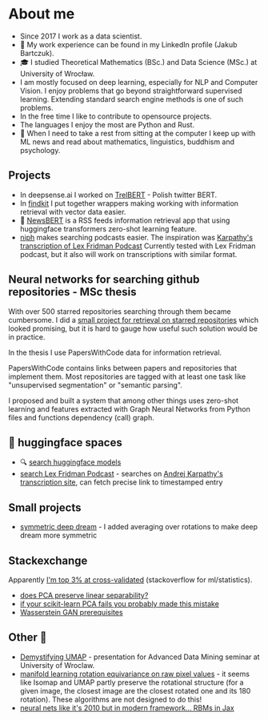 # About me

- Since 2017 I work as a data scientist.
- :office: My work experience can be found in my LinkedIn profile (Jakub Bartczuk).
- :mortar_board: I studied Theoretical Mathematics (BSc.) and Data Science (MSc.) at University of Wrocław.
- I am mostly focused on deep learning, especially for NLP and Computer Vision. I enjoy problems that go beyond straightforward supervised learning. Extending standard search engine methods is one of such problems.
- In the free time I like to contribute to opensource projects.
- The languages I enjoy the most are Python and Rust.
- :book: When I need to take a rest from sitting at the computer I keep up with ML news and read about mathematics, linguistics, buddhism and psychology.

## Projects
* In deepsense.ai I worked on [TrelBERT](https://huggingface.co/deepsense-ai/trelbert) - Polish twitter BERT.
* In [findkit](https://github.com/lambdaofgod/findkit) I put together wrappers making working with information retrieval with vector data easier.
* :newspaper: [NewsBERT](https://github.com/lambdaofgod/pytorch_hackathon) is a RSS feeds information retrieval app that using huggingface transformers zero-shot learning feature.
* [niph](https://github.com/lambdaofgod/niph) makes searching podcasts easier. The inspiration was [Karpathy's transcription of Lex Fridman Podcast](https://karpathy.ai/lexicap/) Currently tested with Lex Fridman podcast, but it also will work on transcriptions with similar format.

## Neural networks for searching github repositories - MSc thesis

With over 500 starred repositories searching through them became cumbersome. I did a [small project for retrieval on starred repositories](https://github.com/lambdaofgod/examples-counterexamples/blob/master/notebooks/text_mining/Github_Starred_Repositories.ipynb) which looked promising, but it is hard to gauge how useful such solution would be in practice.

In the thesis I use PapersWithCode data for information retrieval.

PapersWithCode contains links between papers and repositories that implement them. Most repositories are tagged with at least one task like "unsupervised segmentation" or "semantic parsing".

I proposed and built a system that among other things uses zero-shot learning and features extracted with Graph Neural Networks from Python files and functions dependency (call) graph. 


## 🤗 huggingface spaces 
* :mag: [search huggingface models](https://huggingface.co/spaces/lambdaofgod/huggingface_explorer)
* [search Lex Fridman Podcast](https://huggingface.co/spaces/lambdaofgod/search_lex_fridman_podcast) - searches on [Andrej Karpathy's transcription site](https://karpathy.ai/lexicap), can fetch precise link to timestamped entry

## Small projects
* [symmetric deep dream](https://colab.research.google.com/github/lambdaofgod/examples-counterexamples/blob/master/deepdream_with_mirroring_and_rotation.ipynb) - I added averaging over rotations to make deep dream more symmetric

## Stackexchange
Apparently [I'm top 3% at cross-validated](https://stats.stackexchange.com/users/121270/jakub-bartczuk) (stackoverflow for ml/statistics).

* [does PCA preserve linear separability?](https://github.com/lambdaofgod/examples-counterexamples/blob/master/notebooks/Separable%20data%20PCA%20nonseparable.ipynb)
* [if your scikit-learn PCA fails you probably made this mistake](https://github.com/lambdaofgod/stackexchange/blob/master/cross%20validated/Digits%20PCA.ipynb)
* [Wasserstein GAN prerequisites](https://stats.stackexchange.com/questions/384590/prerequisites-for-wasserstein-gan-autoencoder)

## Other :eyes:
* [Demystifying UMAP](https://github.com/lambdaofgod/texfiles/blob/master/umap_advanced_data_mining/main.pdf) - presentation for Advanced Data Mining seminar at University of Wroclaw.
* [manifold learning rotation equivariance on raw pixel values](https://github.com/lambdaofgod/examples-counterexamples/blob/master/notebooks/COIL20%20Manifold%20Learning.ipynb) - it seems like Isomap and UMAP partly preserve the rotational structure (for a given image, the closest image are the closest rotated one and its 180 rotation). These algorithms are not designed to do this!
* [neural nets like it's 2010 but in modern framework... RBMs in Jax](https://github.com/lambdaofgod/examples-counterexamples/blob/master/notebooks/neural_nets/RBM_Jax.ipynb)
